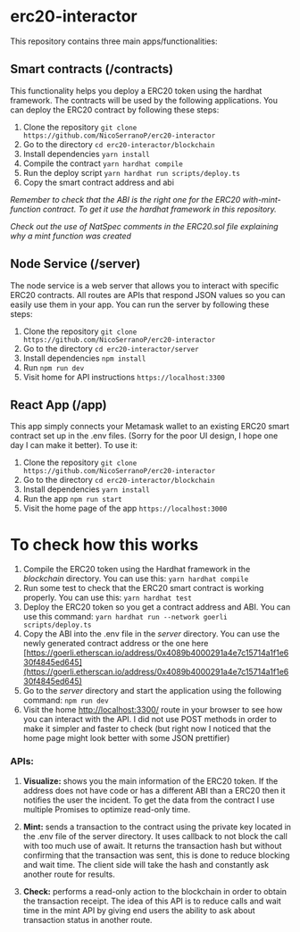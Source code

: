 # erc20-interactor

This repository contains three main apps/functionalities:

## Smart contracts (/contracts)
This functionality helps you deploy a ERC20 token using the hardhat framework. The contracts will be used by the following applications. You can deploy the ERC20 contract by following these steps:
1. Clone the repository ```git clone https://github.com/NicoSerranoP/erc20-interactor```
2. Go to the directory ```cd erc20-interactor/blockchain```
3. Install dependencies ```yarn install```
4. Compile the contract ```yarn hardhat compile```
5. Run the deploy script ```yarn hardhat run scripts/deploy.ts```
6. Copy the smart contract address and abi

*Remember to check that the ABI is the right one for the ERC20 with-mint-function contract. To get it use the hardhat framework in this repository.*

*Check out the use of NatSpec comments in the ERC20.sol file explaining why a mint function was created*

## Node Service (/server)
The node service is a web server that allows you to interact with specific ERC20 contracts. All routes are APIs that respond JSON values so you can easily use them in your app. You can run the server by following these steps:

1. Clone the repository ```git clone https://github.com/NicoSerranoP/erc20-interactor```
2. Go to the directory ```cd erc20-interactor/server```
3. Install dependencies ```npm install```
4. Run ```npm run dev```
5. Visit home for API instructions ```https://localhost:3300```

## React App (/app)
This app simply connects your Metamask wallet to an existing ERC20 smart contract set up in the .env files. (Sorry for the poor UI design, I hope one day I can make it better). To use it:
1. Clone the repository ```git clone https://github.com/NicoSerranoP/erc20-interactor```
2. Go to the directory ```cd erc20-interactor/blockchain```
3. Install dependencies ```yarn install```
4. Run the app ```npm run start```
5. Visit the home page of the app ```https://localhost:3000```


# To check how this works

1. Compile the ERC20 token using the Hardhat framework in the *blockchain* directory. You can use this: ```yarn hardhat compile```
2. Run some test to check that the ERC20 smart contract is working properly. You can use this: ```yarn hardhat test```
2. Deploy the ERC20 token so you get a contract address and ABI. You can use this command: ```yarn hardhat run --network goerli scripts/deploy.ts```
3. Copy the ABI into the .env file in the *server* directory. You can use the newly generated contract address or the one here [https://goerli.etherscan.io/address/0x4089b4000291a4e7c15714a1f1e630f4845ed645](https://goerli.etherscan.io/address/0x4089b4000291a4e7c15714a1f1e630f4845ed645)
4. Go to the *server* directory and start the application using the following command: ```npm run dev```
5. Visit the home [http://localhost:3300/](http://localhost:3300/) route in your browser to see how you can interact with the API. I did not use POST methods in order to make it simpler and faster to check (but right now I noticed that the home page might look better with some JSON prettifier)

### APIs:
1. **Visualize:** shows you the main information of the ERC20 token. If the address does not have code or has a different ABI than a ERC20 then it notifies the user the incident. To get the data from the contract I use multiple Promises to optimize read-only time.

2. **Mint:** sends a transaction to the contract using the private key located in the .env file of the server directory. It uses callback to not block the call with too much use of await. It returns the transaction hash but without confirming that the transaction was sent, this is done to reduce blocking and wait time. The client side will take the hash and constantly ask another route for results.

3. **Check:** performs a read-only action to the blockchain in order to obtain the transaction receipt. The idea of this API is to reduce calls and wait time in the mint API by giving end users the ability to ask about transaction status in another route.